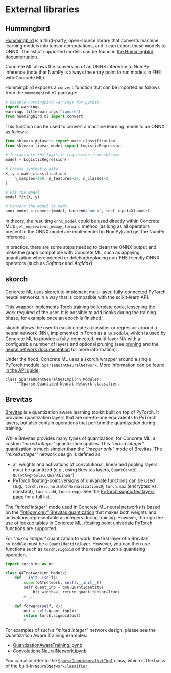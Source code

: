 # External libraries

## Hummingbird

[Hummingbird](https://microsoft.github.io/hummingbird/) is a third-party, open-source library that converts machine learning models into tensor computations, and it can export these models to ONNX. The list of supported models can be found in [the Hummingbird documentation](https://microsoft.github.io/hummingbird/api/hummingbird.ml.supported.html).

Concrete ML allows the conversion of an ONNX inference to NumPy inference (note that NumPy is always the entry point to run models in FHE with Concrete ML).

Hummingbird exposes a `convert` function that can be imported as follows from the `hummingbird.ml` package:

```python
# Disable Hummingbird warnings for pytest.
import warnings
warnings.filterwarnings("ignore")
from hummingbird.ml import convert
```

This function can be used to convert a machine learning model to an ONNX as follows:

```python
from sklearn.datasets import make_classification
from sklearn.linear_model import LogisticRegression

# Instantiate the logistic regression from sklearn
model = LogisticRegression()

# Create synthetic data
X, y = make_classification(
    n_samples=100, n_features=20, n_classes=2
)

# Fit the model
model.fit(X, y)

# Convert the model to ONNX
onnx_model = convert(model, backend="onnx", test_input=X).model
```

In theory, the resulting `onnx_model` could be used directly within Concrete ML's `get_equivalent_numpy_forward` method (as long as all operators present in the ONNX model are implemented in NumPy) and get the NumPy inference.

In practice, there are some steps needed to clean the ONNX output and make the graph compatible with Concrete ML, such as applying quantization where needed or deleting/replacing non-FHE friendly ONNX operators (such as _Softmax_ and _ArgMax)._

## skorch

Concrete ML uses [skorch](https://skorch.readthedocs.io/en/stable/) to implement multi-layer, fully-connected PyTorch neural networks in a way that is compatible with the scikit-learn API.

This wrapper implements Torch training boilerplate code, lessening the work required of the user. It is possible to add hooks during the training phase, for example once an epoch is finished.

skorch allows the user to easily create a classifier or regressor around a neural network (NN), implemented in Torch as a `nn.Module`, which is used by Concrete ML to provide a fully-connected, multi-layer NN with a configurable number of layers and optional pruning (see [pruning](../pruning.md) and the [neural network documentation](../../built-in-models/neural-networks.md) for more information).

Under the hood, Concrete ML uses a skorch wrapper around a single PyTorch module, `SparseQuantNeuralNetwork`. More information can be found [in the API guide](../../references/api/concrete.ml.sklearn.qnn_module.md#class-sparsequantneuralnetwork).

```
class SparseQuantNeuralNetImpl(nn.Module):
    """Sparse Quantized Neural Network classifier.
```

## Brevitas

[Brevitas](https://github.com/Xilinx/brevitas) is a quantization aware learning toolkit built on top of PyTorch. It provides quantization layers that are one-to-one equivalents to PyTorch layers, but also contain operations that perform the quantization during training.

While Brevitas provides many types of quantization, for Concrete ML, a custom _"mixed integer"_ quantization applies. This _"mixed integer"_ quantization is much simpler than the _"integer only"_ mode of Brevitas. The _"mixed integer"_ network design is defined as:

* all weights and activations of convolutional, linear and pooling layers must be quantized (e.g., using Brevitas layers, `QuantConv2D`, `QuantAvgPool2D`, `QuantLinear`)
* PyTorch floating-point versions of univariate functions can be used (e.g., `torch.relu`, `nn.BatchNormalization2D`, `torch.max` (encrypted vs. constant), `torch.add`, `torch.exp`). See the [PyTorch supported layers page](../../deep-learning/torch_support.md) for a full list.

The _"mixed integer"_ mode used in Concrete ML neural networks is based on the [_"integer only"_ Brevitas quantization](https://github.com/Xilinx/brevitas#low-precision-integer-only-lenet) that makes both weights and activations representable as integers during training. However, through the use of lookup tables in Concrete ML, floating point univariate PyTorch functions are supported.

For _"mixed integer"_ quantization to work, the first layer of a Brevitas `nn.Module` must be a `QuantIdentity` layer. However, you can then use functions such as `torch.sigmoid` on the result of such a quantizing operation.

```python
import torch.nn as nn

class QATnetwork(nn.Module):
    def __init__(self):
        super(QATnetwork, self).__init__()
        self.quant_inp = qnn.QuantIdentity(
            bit_width=4, return_quant_tensor=True)
        # ...

    def forward(self, x):
        out = self.quant_inp(x)
        return torch.sigmoid(out)
        # ...
```

For examples of such a _"mixed integer"_ network design, please see the Quantization Aware Training examples:

* [QuantizationAwareTraining.ipynb](../../advanced_examples/QuantizationAwareTraining.ipynb)
* [ConvolutionalNeuralNetwork.ipynb](../../advanced_examples/ConvolutionalNeuralNetwork.ipynb)

You can also refer to the [`SparseQuantNeuralNetImpl`](../../references/api/concrete.ml.sklearn.qnn_module.md#class-sparsequantneuralnetwork) class, which is the basis of the built-in `NeuralNetworkClassifier`.
